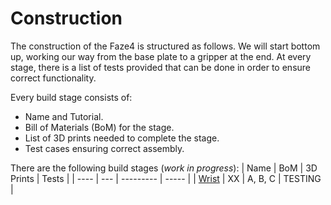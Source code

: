 # Construction

The construction of the Faze4 is structured as follows. We will start bottom up, working our way from the base plate to a gripper at the end.
At every stage, there is a list of tests provided that can be done in order to ensure correct functionality.

Every build stage consists of:
- Name and Tutorial.
- Bill of Materials (BoM) for the stage.
- List of 3D prints needed to complete the stage.
- Test cases ensuring correct assembly.

There are the following build stages (*work in progress*):
| Name | BoM | 3D Prints | Tests |
| ---- | --- | --------- | ----- |
| [Wrist](./a_Wrist.md) | XX  | A, B, C   | TESTING |